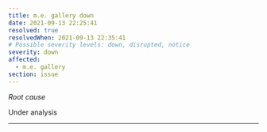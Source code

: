```yaml
---
title: m.e. gallery down
date: 2021-09-13 22:25:41
resolved: true
resolvedWhen: 2021-09-13 22:35:41
# Possible severity levels: down, disrupted, notice
severity: down
affected:
  - m.e. gallery
section: issue
---
```


*Root cause*

Under analysis

---


